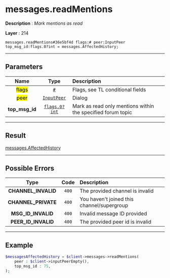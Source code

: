 # messages.readMentions

**Description** : *Mark mentions as read*

**Layer** : 214

```tl
messages.readMentions#36e5bf4d flags:# peer:InputPeer top_msg_id:flags.0?int = messages.AffectedHistory;
```

---

## Parameters

| Name | Type | Description |
| :---: | :---: | :--- |
| <mark>flags</mark> | [`#`](type/#) | Flags, see TL conditional fields |
| <mark>peer</mark> | [`InputPeer`](type/InputPeer) | Dialog |
| **top_msg_id** | [`flags.0?int`](type/int) | Mark as read only mentions within the specified forum topic |

---

## Result

[messages.AffectedHistory](type/messages.AffectedHistory)

---

## Possible Errors

| Type | Code | Description |
| :---: | :---: | :--- |
| **CHANNEL_INVALID** | `400` | The provided channel is invalid |
| **CHANNEL_PRIVATE** | `400` | You haven't joined this channel/supergroup |
| **MSG_ID_INVALID** | `400` | Invalid message ID provided |
| **PEER_ID_INVALID** | `400` | The provided peer id is invalid |

---

## Example

```php
$messagesAffectedHistory = $client->messages->readMentions(
	peer : $client->inputPeerEmpty(),
	top_msg_id : 75,
);
```